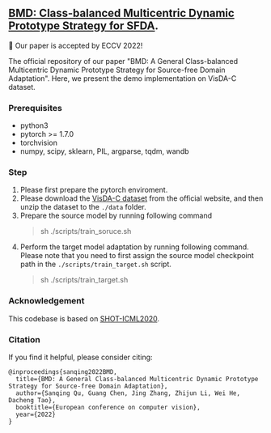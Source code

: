 ## [BMD: Class-balanced Multicentric Dynamic Prototype Strategy for SFDA](https://arxiv.org/abs/2204.02811).

:tada: Our paper is accepted by ECCV 2022!

The official repository of our paper "BMD: A General Class-balanced Multicentric Dynamic Prototype Strategy for Source-free Domain Adaptation". Here, we present the demo implementation on VisDA-C dataset.


### Prerequisites
- python3
- pytorch >= 1.7.0
- torchvision
- numpy, scipy, sklearn, PIL, argparse, tqdm, wandb

### Step
1. Please first prepare the pytorch enviroment.
2. Please download the [VisDA-C dataset](https://github.com/VisionLearningGroup/taskcv-2017-public/tree/master/classification) from the official website, and then unzip the dataset to the `./data` folder.
3. Prepare the source model by running following command
    > sh ./scripts/train_soruce.sh
4. Perform the target model adaptation by running following command. Please note that you need to first assign the source model checkpoint path in the `./scripts/train_target.sh` script.
    > sh ./scripts/train_target.sh

### Acknowledgement
This codebase is based on [SHOT-ICML2020](https://github.com/tim-learn/SHOT).

### Citation
If you find it helpful, please consider citing:
```
@inproceedings{sanqing2022BMD,
  title={BMD: A General Class-balanced Multicentric Dynamic Prototype Strategy for Source-free Domain Adaptation},
  author={Sanqing Qu, Guang Chen, Jing Zhang, Zhijun Li, Wei He, Dacheng Tao},
  booktitle={European conference on computer vision},
  year={2022}
}
```
